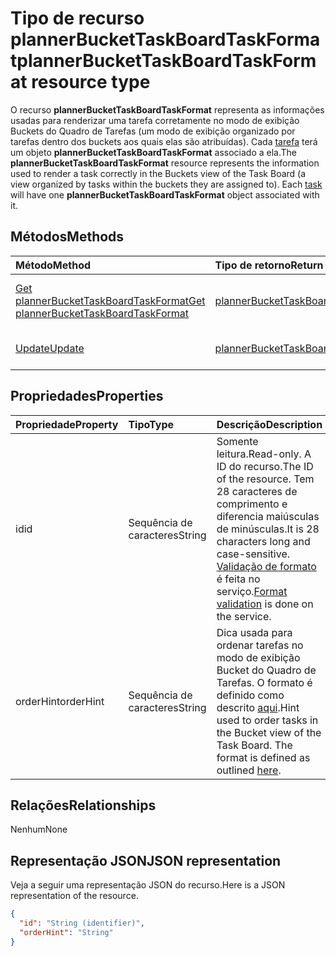 # <a name="plannerbuckettaskboardtaskformat-resource-type"></a><span data-ttu-id="c472e-101">Tipo de recurso plannerBucketTaskBoardTaskFormat</span><span class="sxs-lookup"><span data-stu-id="c472e-101">plannerBucketTaskBoardTaskFormat resource type</span></span>

<span data-ttu-id="c472e-p101">O recurso **plannerBucketTaskBoardTaskFormat** representa as informações usadas para renderizar uma tarefa corretamente no modo de exibição Buckets do Quadro de Tarefas (um modo de exibição organizado por tarefas dentro dos buckets aos quais elas são atribuídas). Cada [tarefa](plannertask.md) terá um objeto **plannerBucketTaskBoardTaskFormat** associado a ela.</span><span class="sxs-lookup"><span data-stu-id="c472e-p101">The **plannerBucketTaskBoardTaskFormat** resource represents the information used to render a task correctly in the Buckets view of the Task Board (a view organized by tasks within the buckets they are assigned to). Each [task](plannertask.md) will have one **plannerBucketTaskBoardTaskFormat** object associated with it.</span></span>


## <a name="methods"></a><span data-ttu-id="c472e-104">Métodos</span><span class="sxs-lookup"><span data-stu-id="c472e-104">Methods</span></span>

| <span data-ttu-id="c472e-105">Método</span><span class="sxs-lookup"><span data-stu-id="c472e-105">Method</span></span>           | <span data-ttu-id="c472e-106">Tipo de retorno</span><span class="sxs-lookup"><span data-stu-id="c472e-106">Return Type</span></span>    |<span data-ttu-id="c472e-107">Descrição</span><span class="sxs-lookup"><span data-stu-id="c472e-107">Description</span></span>|
|:---------------|:--------|:----------|
|[<span data-ttu-id="c472e-108">Get plannerBucketTaskBoardTaskFormat</span><span class="sxs-lookup"><span data-stu-id="c472e-108">Get plannerBucketTaskBoardTaskFormat</span></span>](../api/plannerbuckettaskboardtaskformat_get.md) | [<span data-ttu-id="c472e-109">plannerBucketTaskBoardTaskFormat</span><span class="sxs-lookup"><span data-stu-id="c472e-109">plannerBucketTaskBoardTaskFormat</span></span>](plannerbuckettaskboardtaskformat.md) |<span data-ttu-id="c472e-110">Leia as propriedades e as relações do objeto **plannerBucketTaskBoardTaskFormat**.</span><span class="sxs-lookup"><span data-stu-id="c472e-110">Read properties and relationships of **plannerBucketTaskBoardTaskFormat** object.</span></span>|
|[<span data-ttu-id="c472e-111">Update</span><span class="sxs-lookup"><span data-stu-id="c472e-111">Update</span></span>](../api/plannerbuckettaskboardtaskformat_update.md) | [<span data-ttu-id="c472e-112">plannerBucketTaskBoardTaskFormat</span><span class="sxs-lookup"><span data-stu-id="c472e-112">plannerBucketTaskBoardTaskFormat</span></span>](plannerbuckettaskboardtaskformat.md)  |<span data-ttu-id="c472e-113">Atualize o objeto **plannerBucketTaskBoardTaskFormat**.</span><span class="sxs-lookup"><span data-stu-id="c472e-113">Update **plannerBucketTaskBoardTaskFormat** object.</span></span> |

## <a name="properties"></a><span data-ttu-id="c472e-114">Propriedades</span><span class="sxs-lookup"><span data-stu-id="c472e-114">Properties</span></span>
| <span data-ttu-id="c472e-115">Propriedade</span><span class="sxs-lookup"><span data-stu-id="c472e-115">Property</span></span>     | <span data-ttu-id="c472e-116">Tipo</span><span class="sxs-lookup"><span data-stu-id="c472e-116">Type</span></span>   |<span data-ttu-id="c472e-117">Descrição</span><span class="sxs-lookup"><span data-stu-id="c472e-117">Description</span></span>|
|:---------------|:--------|:----------|
|<span data-ttu-id="c472e-118">id</span><span class="sxs-lookup"><span data-stu-id="c472e-118">id</span></span>|<span data-ttu-id="c472e-119">Sequência de caracteres</span><span class="sxs-lookup"><span data-stu-id="c472e-119">String</span></span>| <span data-ttu-id="c472e-120">Somente leitura.</span><span class="sxs-lookup"><span data-stu-id="c472e-120">Read-only.</span></span> <span data-ttu-id="c472e-121">A ID do recurso.</span><span class="sxs-lookup"><span data-stu-id="c472e-121">The ID of the resource.</span></span> <span data-ttu-id="c472e-122">Tem 28 caracteres de comprimento e diferencia maiúsculas de minúsculas.</span><span class="sxs-lookup"><span data-stu-id="c472e-122">It is 28 characters long and case-sensitive.</span></span> <span data-ttu-id="c472e-123">[Validação de formato](planner_identifiers_disclaimer.md) é feita no serviço.</span><span class="sxs-lookup"><span data-stu-id="c472e-123">[Format validation](planner_identifiers_disclaimer.md) is done on the service.</span></span>|
|<span data-ttu-id="c472e-124">orderHint</span><span class="sxs-lookup"><span data-stu-id="c472e-124">orderHint</span></span>|<span data-ttu-id="c472e-125">Sequência de caracteres</span><span class="sxs-lookup"><span data-stu-id="c472e-125">String</span></span>|<span data-ttu-id="c472e-p103">Dica usada para ordenar tarefas no modo de exibição Bucket do Quadro de Tarefas. O formato é definido como descrito [aqui](planner_order_hint_format.md).</span><span class="sxs-lookup"><span data-stu-id="c472e-p103">Hint used to order tasks in the Bucket view of the Task Board. The format is defined as outlined [here](planner_order_hint_format.md).</span></span>|

## <a name="relationships"></a><span data-ttu-id="c472e-128">Relações</span><span class="sxs-lookup"><span data-stu-id="c472e-128">Relationships</span></span>
<span data-ttu-id="c472e-129">Nenhum</span><span class="sxs-lookup"><span data-stu-id="c472e-129">None</span></span>


## <a name="json-representation"></a><span data-ttu-id="c472e-130">Representação JSON</span><span class="sxs-lookup"><span data-stu-id="c472e-130">JSON representation</span></span>
<span data-ttu-id="c472e-131">Veja a seguir uma representação JSON do recurso.</span><span class="sxs-lookup"><span data-stu-id="c472e-131">Here is a JSON representation of the resource.</span></span>

<!--{
  "blockType": "resource",
  "optionalProperties": [],
  "baseType": "microsoft.graph.entity",
  "@odata.type": "microsoft.graph.plannerBucketTaskBoardTaskFormat"
}-->

```json
{
  "id": "String (identifier)",
  "orderHint": "String"
}

```

<!-- uuid: 8fcb5dbc-d5aa-4681-8e31-b001d5168d79
2015-10-25 14:57:30 UTC -->
<!-- {
  "type": "#page.annotation",
  "description": "plannerBucketTaskBoardTaskFormat resource",
  "keywords": "",
  "section": "documentation",
  "tocPath": ""
}-->